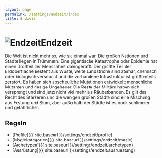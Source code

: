 ```yaml
---
layout: page
permalink: /settings/endzeit/index
title: Endzeit
---
```


<h1 class="titelimg"><img alt="Endzeit" src="{{ site.baseurl }}/assets/pics/endzeit.png"/>Endzeit</h1>
Die Welt ist nicht mehr so, wie sie einmal war. Die großen Nationen und Städte liegen in Trümmern. Eine gigantische Katastrophe oder Epidemie hat einen Großteil der Menschheit dahingerafft. Der größte Teil der Erdoberfläche besteht aus Wüste, weite Landstriche sind atomar, chemisch oder biologisch verseucht und die vorhandene Infrastruktur ist größtenteils zerstört. Es haben sich abscheuliche Mutationen entwickelt: menschliche Mutanten und riesige Ungeheuer. Die Reste der Militärs haben sich versprengt und sind jetzt nicht viel mehr als Räuberbanden. Es gilt das Recht des Stärkeren und die wenigen großen Städte sind eine Mischung aus Festung und Slum, aber außerhalb der Städte ist es noch schlimmer und gefährlicher.

## Regeln

- [Profile]({{ site.baseurl }}/settings/endzeit/profile)
- [Magiekategorien]({{ site.baseurl }}/settings/endzeit/magie)
- [Archetypen]({{ site.baseurl }}/settings/endzeit/archetypen)
- [Ausrüstung]({{ site.baseurl }}/settings/endzeit/ausruestung)

